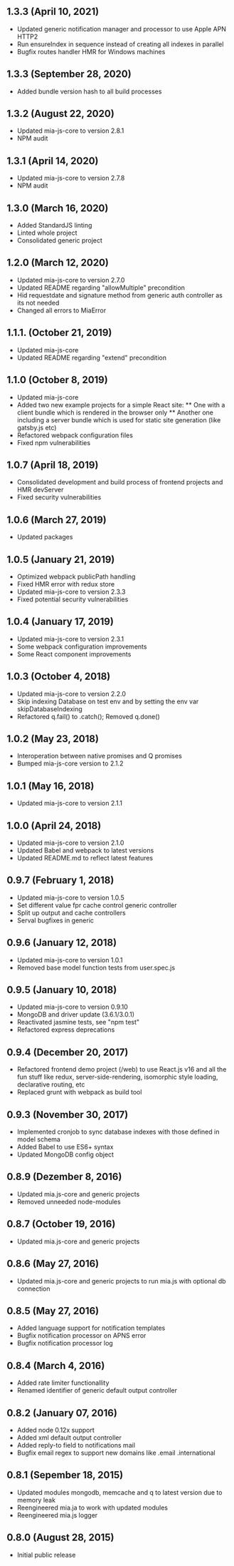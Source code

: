 ## 1.3.3 (April 10, 2021)
* Updated generic notification manager and processor to use Apple APN HTTP2
* Run ensureIndex in sequence instead of creating all indexes in parallel
* Bugfix routes handler HMR for Windows machines 

## 1.3.3 (September 28, 2020)
* Added bundle version hash to all build processes

## 1.3.2 (August 22, 2020)
* Updated mia-js-core to version 2.8.1
* NPM audit

## 1.3.1 (April 14, 2020)
* Updated mia-js-core to version 2.7.8
* NPM audit

## 1.3.0 (March 16, 2020)
* Added StandardJS linting
* Linted whole project
* Consolidated generic project

## 1.2.0 (March 12, 2020)
* Updated mia-js-core to version 2.7.0
* Updated README regarding "allowMultiple" precondition
* Hid requestdate and signature method from generic auth controller as its not needed
* Changed all errors to MiaError

## 1.1.1. (October 21, 2019)
* Updated mia-js-core
* Updated README regarding "extend" precondition

## 1.1.0 (October 8, 2019)
* Updated mia-js-core
* Added two new example projects for a simple React site:
** One with a client bundle which is rendered in the browser only
** Another one including a server bundle which is used for static site generation (like gatsby.js etc)
* Refactored webpack configuration files
* Fixed npm vulnerabilities

## 1.0.7 (April 18, 2019)
* Consolidated development and build process of frontend projects and HMR devServer
* Fixed security vulnerabilities

## 1.0.6 (March 27, 2019)
* Updated packages

## 1.0.5 (January 21, 2019)
* Optimized webpack publicPath handling
* Fixed HMR error with redux store
* Updated mia-js-core to version 2.3.3
* Fixed potential security vulnerabilities

## 1.0.4 (January 17, 2019)
* Updated mia-js-core to version 2.3.1
* Some webpack configuration improvements
* Some React component improvements

## 1.0.3 (October 4, 2018)
* Updated mia-js-core to version 2.2.0
* Skip indexing Database on test env and by setting the env var skipDatabaseIndexing
* Refactored q.fail() to .catch(); Removed q.done()

## 1.0.2 (May 23, 2018)
* Interoperation between native promises and Q promises
* Bumped mia-js-core version to 2.1.2

## 1.0.1 (May 16, 2018)
* Updated mia-js-core to version 2.1.1

## 1.0.0 (April 24, 2018)
* Updated mia-js-core to version 2.1.0
* Updated Babel and webpack to latest versions
* Updated README.md to reflect latest features

## 0.9.7 (February 1, 2018)

* Updated mia-js-core to version 1.0.5
* Set different value fpr cache control generic controller
* Split up output and cache controllers
* Serval bugfixes in generic

## 0.9.6 (January 12, 2018)

* Updated mia-js-core to version 1.0.1
* Removed base model function tests from user.spec.js

## 0.9.5 (January 10, 2018)

* Updated mia-js-core to version 0.9.10
* MongoDB and driver update (3.6.1/3.0.1)
* Reactivated jasmine tests, see "npm test"
* Refactored express deprecations

## 0.9.4 (December 20, 2017)

* Refactored frontend demo project (/web) to use React.js v16 and all the fun stuff like redux, server-side-rendering, isomorphic style loading, declarative routing, etc
* Replaced grunt with webpack as build tool

## 0.9.3 (November 30, 2017)

* Implemented cronjob to sync database indexes with those defined in model schema
* Added Babel to use ES6+ syntax
* Updated MongoDB config object

## 0.8.9 (Dezember 8, 2016)

* Updated mia.js-core and generic projects
* Removed unneeded node-modules

## 0.8.7 (October 19, 2016)

* Updated mia.js-core and generic projects


## 0.8.6 (May 27, 2016)

* Updated mia.js-core and generic projects to run mia.js with optional db connection

## 0.8.5 (May 27, 2016)

* Added language support for notification templates
* Bugfix notification processor on APNS error
* Bugfix notification processor log


## 0.8.4 (March 4, 2016)

* Added rate limiter functionallity
* Renamed identifier of generic default output controller
 
## 0.8.2 (January 07, 2016)

* Added node 0.12x support
* Added xml default output controller
* Added reply-to field to notifications mail
* Bugfix email regex to support new domains like .email .international

## 0.8.1 (Sepember 18, 2015)

* Updated modules mongodb, memcache and q to latest version due to memory leak
* Reengineered mia.ja to work with updated modules
* Reengineered mia.js logger

## 0.8.0 (August 28, 2015)

* Initial public release
